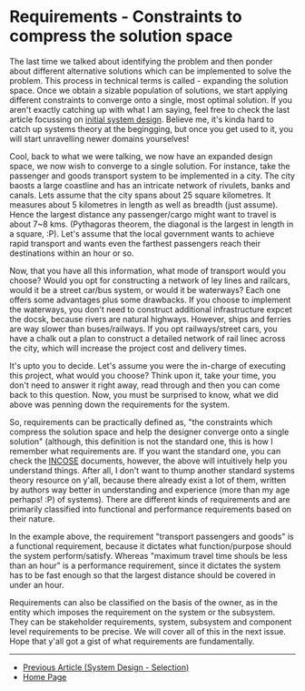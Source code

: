 # Requirements - Constraints to compress the solution space 

The last time we talked about identifying the problem and then ponder about different alternative solutions which can be implemented to solve the problem. This process in technical terms is called - expanding the solution space. Once we obtain a sizable population of solutions, we start applying different constraints to converge onto a single, most optimal solution. If you aren't exactly catching up with what I am saying, feel free to check the last article focussing on [initial system design](https://sohamphanseiitb.github.io/Think-in-Systems/Systems_Theory/systems_engg/system_design.html). Believe me, it's kinda hard to catch up systems theory at the begingging, but once you get used to it, you will start unravelling newer domains yourselves!

Cool, back to what we were talking, we now have an expanded design space, we now wish to converge to a single solution. For instance, take the passenger and goods transport system to be implemented in a city. The city baosts a large coastline and has an intricate network of rivulets, banks and canals. Lets assume that the city spans about 25 square kilometres. It measures about 5 kilometres in length as well as breadth (just assume). Hence the largest distance any passenger/cargo might want to travel is about 7~8 kms. (Pythagoras theorem, the diagonal is the largest in length in a square, :P). Let's assume that the local government wants to achieve rapid transport and wants even the farthest passengers reach their destinations within an hour or so. 

Now, that you have all this information, what mode of transport would you choose? Would you opt for constructing a network of ley lines and railcars, would it be a street car/bus system, or would it be waterways? Each one offers some advantages plus some drawbacks. If you choose to implement the waterways, you don't need to construct additional infrastructure expcet the docsk, because rivers are natural highways. However, ships and ferries are way slower than buses/railways. If you opt railways/street cars, you have a chalk out a plan to construct a detailed network of rail linec across the city, which will increase the project cost and delivery times. 

It's upto you to decide. Let's assume you were the in-charge of executing this project, what would you choose? Think upon it, take your time, you don't need to answer it right away, read through and then you can come back to this question. Now, you must be surprised to know, what we did above was penning down the requirements for the system. 

So, requirements can be practically defined as, "the constraints which compress the solution space and help the designer converge onto a single solution" (although, this definition is not the standard one, this is how I remember what requirements are. If you want the standard one, you can check the [INCOSE](https://www.incose.org/) documents, however, the above will intuitively help you understand things. After all, I don't want to thump another standard systems theory resource on y'all, because there already exist a lot of them, written by authors way better in understanding and experience (more than my age perhaps! :P) of systems). There are different kinds of requirements and are primarily classified into functional and performance requirements based on their nature. 

In the example above, the requirement "transport passengers and goods" is a functional requirement, because it dictates what function/purpose should the system perform/satisfy. Whereas "maximum travel time shouls be less than an hour" is a performance requirement, since it dictates the system has to be fast enough so that the largest distance should be covered in under an hour. 

Requirements can also be classified on the basis of the owner, as in the entity which imposes the requirement on the system or the subsystem. They can be stakeholder requirements, system, subsystem and component level requirements to be precise. We will cover all of this in the next issue. Hope that y'all got a gist of what requirements are fundamentally. 

---
- [Previous Article (System Design - Selection)](https://sohamphanseiitb.github.io/Think-in-Systems/Systems_Theory/systems_engg/system_design.html)
- [Home Page](https://sohamphanseiitb.github.io/Think-in-Systems/index.html)
